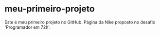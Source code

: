 # meu-primeiro-projeto
Este é meu primeiro projeto no GitHub. Página da Nike proposto no desafio 'Programador em 72h'.
